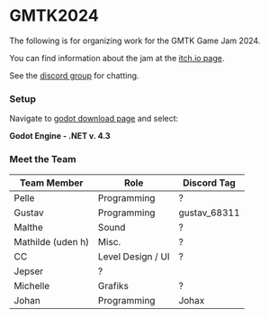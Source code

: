 # GMTK2024

The following is for organizing work for the GMTK Game Jam 2024.

You can find information about the jam at the [itch.io page](https://itch.io/jam/gmtk-2024).

See the [discord group](https://discord.com/channels/1274044172021796887/1274044172692881503) for chatting.

### Setup

Navigate to [godot download page](https://godotengine.org/download/) and select:

__Godot Engine - .NET v. 4.3__

### Meet the Team


| **Team Member** | **Role**         | **Discord Tag**     |
|-----------------|------------------|---------------------|
| Pelle   | Programming   | ?          |
| Gustav     | Programming | gustav_68311       |
| Malthe       | Sound      | ?    |
| Mathilde (uden h)      | Misc.          | ?      |
| CC      | Level Design / UI  | ?     |
| Jepser    | ?          |      |
| Michelle | Grafiks | ? |  
| Johan | Programming | Johax |  

